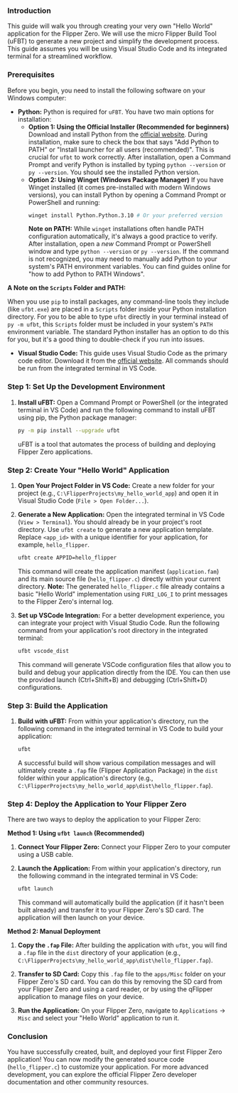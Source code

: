### Introduction

This guide will walk you through creating your very own "Hello World" application for the Flipper Zero. We will use the micro Flipper Build Tool (uFBT) to generate a new project and simplify the development process. This guide assumes you will be using Visual Studio Code and its integrated terminal for a streamlined workflow.

### Prerequisites

Before you begin, you need to install the following software on your Windows computer:

*   **Python:** Python is required for `uFBT`. You have two main options for installation:
    *   **Option 1: Using the Official Installer (Recommended for beginners)**
        Download and install Python from the [official website](https://www.python.org/). During installation, make sure to check the box that says "Add Python to PATH" or "Install launcher for all users (recommended)". This is crucial for `ufbt` to work correctly. After installation, open a Command Prompt and verify Python is installed by typing `python --version` or `py --version`. You should see the installed Python version.
    *   **Option 2: Using Winget (Windows Package Manager)**
        If you have Winget installed (it comes pre-installed with modern Windows versions), you can install Python by opening a Command Prompt or PowerShell and running:
        ```bash
        winget install Python.Python.3.10 # Or your preferred version
        ```
        **Note on PATH:** While `winget` installations often handle PATH configuration automatically, it's always a good practice to verify. After installation, open a *new* Command Prompt or PowerShell window and type `python --version` or `py --version`. If the command is not recognized, you may need to manually add Python to your system's PATH environment variables. You can find guides online for "how to add Python to PATH Windows".

**A Note on the `Scripts` Folder and PATH:**

When you use `pip` to install packages, any command-line tools they include (like `ufbt.exe`) are placed in a `Scripts` folder inside your Python installation directory. For you to be able to type `ufbt` directly in your terminal instead of `py -m ufbt`, this `Scripts` folder must be included in your system's `PATH` environment variable. The standard Python installer has an option to do this for you, but it's a good thing to double-check if you run into issues.
*   **Visual Studio Code:** This guide uses Visual Studio Code as the primary code editor. Download it from the [official website](https://code.visualstudio.com/). All commands should be run from the integrated terminal in VS Code.

### Step 1: Set Up the Development Environment

1.  **Install uFBT:**
    Open a Command Prompt or PowerShell (or the integrated terminal in VS Code) and run the following command to install uFBT using pip, the Python package manager:

    ```bash
    py -m pip install --upgrade ufbt
    ```

    uFBT is a tool that automates the process of building and deploying Flipper Zero applications.

### Step 2: Create Your "Hello World" Application

1.  **Open Your Project Folder in VS Code:**
    Create a new folder for your project (e.g., `C:\FlipperProjects\my_hello_world_app`) and open it in Visual Studio Code (`File > Open Folder...`).

2.  **Generate a New Application:**
    Open the integrated terminal in VS Code (`View > Terminal`). You should already be in your project's root directory. Use `ufbt create` to generate a new application template. Replace `<app_id>` with a unique identifier for your application, for example, `hello_flipper`.

    ```bash
    ufbt create APPID=hello_flipper
    ```

    This command will create the application manifest (`application.fam`) and its main source file (`hello_flipper.c`) directly within your current directory. **Note:** The generated `hello_flipper.c` file already contains a basic "Hello World" implementation using `FURI_LOG_I` to print messages to the Flipper Zero's internal log.

3.  **Set up VSCode Integration:**
    For a better development experience, you can integrate your project with Visual Studio Code. Run the following command from your application's root directory in the integrated terminal:

    ```bash
    ufbt vscode_dist
    ```

    This command will generate VSCode configuration files that allow you to build and debug your application directly from the IDE. You can then use the provided launch (Ctrl+Shift+B) and debugging (Ctrl+Shift+D) configurations.

### Step 3: Build the Application

1.  **Build with uFBT:**
    From within your application's directory, run the following command in the integrated terminal in VS Code to build your application:

    ```bash
    ufbt
    ```

    A successful build will show various compilation messages and will ultimately create a `.fap` file (Flipper Application Package) in the `dist` folder within your application's directory (e.g., `C:\FlipperProjects\my_hello_world_app\dist\hello_flipper.fap`).

### Step 4: Deploy the Application to Your Flipper Zero

There are two ways to deploy the application to your Flipper Zero:

**Method 1: Using `ufbt launch` (Recommended)**

1.  **Connect Your Flipper Zero:**
    Connect your Flipper Zero to your computer using a USB cable.

2.  **Launch the Application:**
    From within your application's directory, run the following command in the integrated terminal in VS Code:

    ```bash
    ufbt launch
    ```

    This command will automatically build the application (if it hasn't been built already) and transfer it to your Flipper Zero's SD card. The application will then launch on your device.

**Method 2: Manual Deployment**

1.  **Copy the `.fap` File:**
    After building the application with `ufbt`, you will find a `.fap` file in the `dist` directory of your application (e.g., `C:\FlipperProjects\my_hello_world_app\dist\hello_flipper.fap`).

2.  **Transfer to SD Card:**
    Copy this `.fap` file to the `apps/Misc` folder on your Flipper Zero's SD card. You can do this by removing the SD card from your Flipper Zero and using a card reader, or by using the qFlipper application to manage files on your device.

3.  **Run the Application:**
    On your Flipper Zero, navigate to `Applications` -> `Misc` and select your "Hello World" application to run it.

### Conclusion

You have successfully created, built, and deployed your first Flipper Zero application! You can now modify the generated source code (`hello_flipper.c`) to customize your application. For more advanced development, you can explore the official Flipper Zero developer documentation and other community resources.
